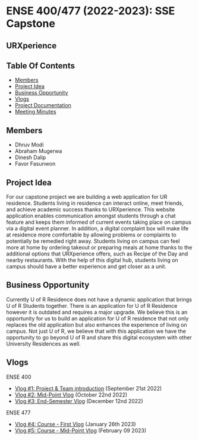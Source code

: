 # ENSE 400/477 (2022-2023): SSE Capstone
## URXperience



## Table Of Contents
* [Members](#members)
* [Project Idea](#project-idea)
* [Business Opportunity](#business-opportunity)
* [Vlogs](#vlogs)
* [Project Documentation](https://github.com/The-4-Codesmen/URXperience/tree/main/Documentations)
* [Meeting Minutes](https://github.com/The-4-Codesmen/URXperience/tree/main/Documentations/Meeting%20Minutes)


## Members
* Dhruv Modi
* Abraham Mugerwa
* Dinesh Dalip
* Favor Fasunwon

## Project Idea
For our capstone project we are building a web application for UR residence. Students living in residence can interact online, meet friends, and achieve academic success thanks to URXperience. This website application enables communication amongst students through a chat feature and keeps them informed of current events taking place on campus via a digital event planner. In addition, a digital complaint box will make life at residence more comfortable by allowing problems or complaints to potentially be remedied right away. Students living on campus can feel more at home by ordering takeout or preparing meals at home thanks to the additional options that URXperience offers, such as Recipe of the Day and nearby restaurants. With the help of this digital hub, students living on campus should have a better experience and get closer as a unit.

## Business Opportunity
Currently U of R Residence does not have a dynamic application that brings U of R Students together. There is an application for U of R Residence however it is outdated and requires a major upgrade. We believe this is an opportunity for us to build an application for U of R residence that not only replaces the old application but also enhances the experience of living on campus.  Not just U of R, we believe that with this application we have the opportunity to go beyond U of R and share this digital ecosystem with other University Residences as well.

## Vlogs
ENSE 400
* [Vlog #1: Project & Team introduction](https://youtu.be/CwC5acNc9uk) (September 21st 2022)
* [Vlog #2: Mid-Point Vlog](https://www.youtube.com/watch?v=M_x3-5nWpAg) (October 22nd 2022)
* [Vlog #3: End-Semester Vlog](https://youtu.be/DndX3B8u4a0) (December 12nd 2022)

ENSE 477
* [Vlog #4: Course - First Vlog](https://youtu.be/t9MdULwZKtA) (January 26th 2023)
* [Vlog #5: Course - Mid-Point Vlog](https://youtu.be/lrFzDl1KM0w) (February 09 2023)

